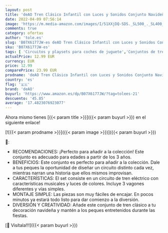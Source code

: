 ```yaml
---
layout: post
title: 'deAO Tren Clásico Infantil con Luces y Sonidos Conjunto Navideño de Vías  Locomotora y 3 Vagones Tren de Juguete Electrónico Decoración de Navidad'
date: 2022-04-09 07:56:14
image: 'https://m.media-amazon.com/images/I/51XXjDQ-SDS._SL500_._SL400_.jpg'
comments: true
category: ofertas
author: 'tole.es'
slug: 'B07X6177JW-es deAO Tren Clásico Infantil con Luces y Sonidos Conjunto...'
sku: 'B07X6177JW-es'
tags: [ 'Circuitos y playsets para coches de juguete','Conjuntos de trenes y vehículos sobre raíles para niños','Juguetes','Juguetes y juegos','Vehículos de juguete para niños','deao','navidad', ]
actualPrice: 12.99 EUR
currency: EUR
price: 12.99
comparePrice: 23.99 EUR
prodname: 'deAO Tren Clásico Infantil con Luces y Sonidos Conjunto Navideño de Vías  Locomotora y 3 Vagones Tren de Juguete Electrónico Decoración de Navidad'
country: 'es'
flag: '🇪🇸'
brand: 'deAO'
buyurl: 'https://www.amazon.es/dp/B07X6177JW/?tag=tolees-21'
descuento: '45.85'
average: '17.4823076923077'
---
```


Ahora mismo tienes [{{< param title >}}]({{< param buyurl >}}) en el siguiente enlace!

[![{{< param prodname >}}]({{< param image >}})]({{< param buyurl >}})

🔎:

- RECOMENDACIONES: ¡Perfecto para añadir a la colección! Este conjunto es adecuado para edades a partir de los 3 años.
- BENEFICIOS: Este conjunto es perfecto para añadir a la colección. Dale a tus peques la oportunidad de diseñar un circuito distinto cada vez, mientras narran una historia que ellos mismos improvisan.
- CARACTERÍSTICAS: El set consiste en un circuito de tren eléctrico con características musicales y luces de colores. Incluye 3 vagones diferentes y vías simples.
- MONTAJE SIMPLE: Las piezas son muy fáciles de encajar. En pocos minutos ya estará todo listo para dar comienzo a la diversión.
- DIVERSIÓN Y CREATIVIDAD: Añade este conjunto de tren clásico a tu decoración navideña y mantén a los peques entretenidos durante las fiestas.

[🛒 Visítala!!!]({{< param buyurl >}})
